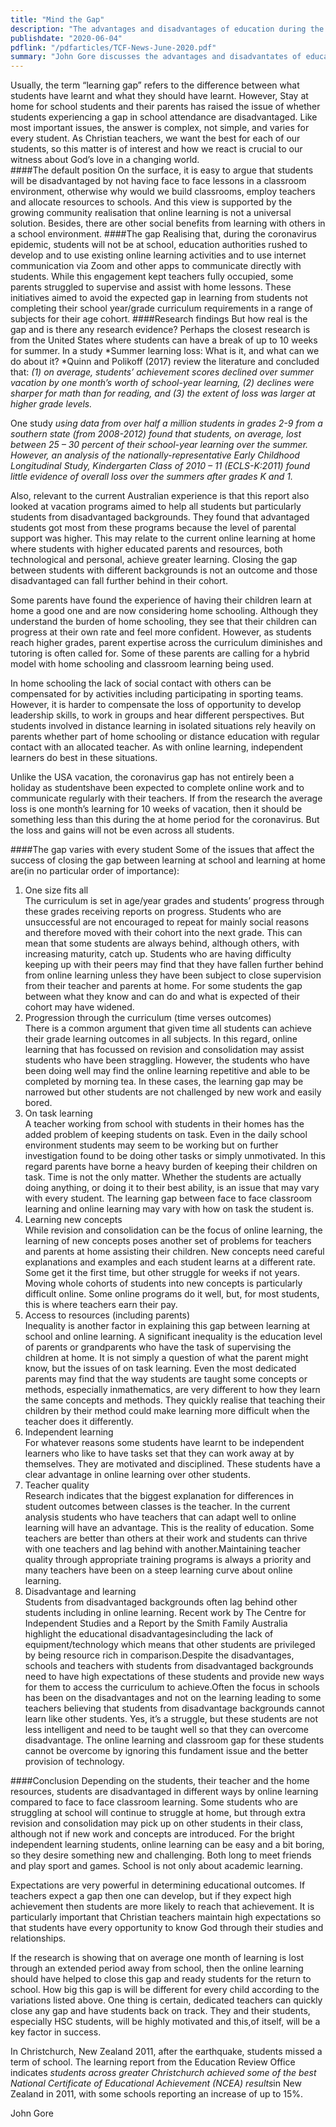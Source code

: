 ```yaml
---
title: "Mind the Gap"    
description: "The advantages and disadvantages of education during the COVID lockdown"
publishdate: "2020-06-04"
pdflink: "/pdfarticles/TCF-News-June-2020.pdf"
summary: "John Gore discusses the advantages and disadvantates of education during the COVID lockdown."
---
```


Usually, the term “learning gap” refers to the difference between what students have learnt and what they should have learnt. However, Stay at home for school students and their parents has raised the issue of whether students experiencing a gap in school attendance are disadvantaged. Like most important issues, the answer is complex, not simple, and varies for every student. As Christian teachers, we want the best for each of our students, so this matter is of interest and how we react is crucial to our witness about God’s love in a changing world.  
####The default position
On the surface, it is easy to argue that students will be disadvantaged by not having face to face lessons in a classroom environment, otherwise why would we build classrooms, employ teachers and allocate resources to schools. And this view is supported by the growing community realisation that online learning is not a universal solution. Besides, there are other social benefits from learning with others in a school environment.
####The gap
Realising that, during the coronavirus epidemic, students will not be at school, education authorities rushed to develop and to use existing online learning activities and to use internet communication via Zoom and other apps to communicate directly with students. While this engagement kept teachers fully occupied, some parents struggled to supervise and assist with home lessons. These initiatives aimed to avoid the expected gap in learning from students not completing their school year/grade curriculum requirements in a range of subjects for their age cohort.
####Research findings
But how real is the gap and is there any research evidence? Perhaps the closest research is from the United States where students can have a break of up to 10 weeks for summer. In a study *Summer learning loss: What is it, and what can we do about it? *Quinn and Polikoff (2017) review the literature and concluded that: *(1) on average, students’ achievement scores declined over summer vacation by one month’s worth of school-year learning, (2) declines were sharper for math than for reading, and (3) the extent of loss was larger at higher grade levels.*

One study *using data from over half a million students in grades 2-9 from a southern state (from 2008-2012) found that students, on average, lost between 25 – 30 percent of their school-year learning over the summer. However, an analysis of the nationally-representative Early Childhood Longitudinal Study, Kindergarten Class of 2010 – 11 (ECLS-K:2011) found little evidence of overall loss over the summers after grades K and 1.*

Also, relevant to the current Australian experience is that this report also looked at vacation programs aimed to help all students but particularly students from disadvantaged backgrounds. They found that advantaged students got most from these programs because the level of parental support was higher. This may relate to the current online learning at home where students with higher educated parents and resources, both technological and personal, achieve greater learning. Closing the gap between students with different backgrounds is not an outcome and those disadvantaged can fall further behind in their cohort.

Some parents have found the experience of having their children learn at home a good one and are now considering home schooling. Although they understand the burden of home schooling, they see that their children can progress at their own rate and feel more confident. However, as students reach higher grades, parent expertise across the curriculum diminishes and tutoring is often called for. Some of these parents are calling for a hybrid model with home schooling and classroom learning being used.

In home schooling the lack of social contact with others can be compensated for by activities including participating in sporting teams. However, it is harder to compensate the loss of opportunity to develop leadership skills, to work in groups and hear different perspectives.   But students involved in distance learning in isolated situations rely heavily on parents whether part of home schooling or distance education with regular contact with an allocated teacher. As with online learning, independent learners do best in these situations. 

Unlike the USA vacation, the coronavirus gap has not entirely been a holiday as studentshave been expected to complete online work and to communicate regularly with their teachers.  If from the research the average loss is one month’s learning for 10 weeks of vacation, then it should be something less than this during the at home period for the coronavirus. But the loss and gains will not be even across all students. 

####The gap varies with every student
Some of the issues that affect the success of closing the gap between learning at school and learning at home are(in no particular order of importance):
1. One size fits all  
The curriculum is set in age/year grades and students’ progress through these grades receiving reports on progress. Students who are unsuccessful are not encouraged to repeat for mainly social reasons and therefore moved with their cohort into the next grade. This can mean that some students are always behind, although others, with increasing maturity, catch up. Students who are having difficulty keeping up with their peers may find that they have fallen further behind from online learning unless they have been subject to close supervision from their teacher and parents at home. For some students the gap between what they know and can do and what is expected of their cohort may have widened.  
2. Progression through the curriculum (time verses outcomes)  
There is a common argument that given time all students can achieve their grade learning outcomes in all subjects. In this regard, online learning that has focussed on revision and consolidation may assist students who have been straggling. However, the students who have been doing well may find the online learning repetitive and able to be completed by morning tea. In these cases, the learning gap may be narrowed but other students are not challenged by new work and easily bored.  
3. On task learning  
A teacher working from school with students in their homes has the added problem of keeping students on task. Even in the daily school environment students may seem to be working but on further investigation found to be doing other tasks or simply unmotivated. In this regard parents have borne a heavy burden of keeping their children on task. Time is not the only matter. Whether the students are actually doing anything, or doing it to their best ability, is an issue that may vary with every student. The learning gap between face to face classroom learning and online learning may vary with how on task the student is.
4. Learning new concepts  
While revision and consolidation can be the focus of online learning, the learning of new concepts poses another set of problems for teachers and parents at home assisting their children. New concepts need careful explanations and examples and each student learns at a different rate. Some get it the first time, but other struggle for weeks if not years. Moving whole cohorts of students into new concepts is particularly difficult online. Some online programs do it well, but, for most students, this is where teachers earn their pay.  
5. Access to resources (including parents)  
Inequality is another factor in explaining this gap between learning at school and online learning. A significant inequality is the education level of parents or grandparents who have the task of supervising the children at home. It is not simply a question of what the parent might know, but the issues of on task learning. Even the most dedicated parents may find that the way students are taught some concepts or methods, especially inmathematics, are very different to how they learn the same concepts and methods. They quickly realise that teaching their children by their method could make learning more difficult when the teacher does it differently.  
6. Independent learning   
For whatever reasons some students have learnt to be independent learners who like to have tasks set that they can work away at by themselves. They are motivated and disciplined. These students have a clear advantage in online learning over other students.
7. Teacher quality  
Research indicates that the biggest explanation for differences in student outcomes between classes is the teacher. In the current analysis students who have teachers that can adapt well to online learning will have an advantage. This is the reality of education. Some teachers are better than others at their work and students can thrive with one teachers and lag behind with another.Maintaining teacher quality through appropriate training programs is always a priority and many teachers have been on a steep learning curve about online learning. 
8. Disadvantage and learning  
Students from disadvantaged backgrounds often lag behind other students including in online learning. Recent work by The Centre for Independent Studies and a Report by the Smith Family Australia highlight the educational disadvantagesincluding the lack of equipment/technology which means that other students are privileged by being resource rich in comparison.Despite the disadvantages, schools and teachers with students from disadvantaged backgrounds need to have high expectations of these students and provide new ways for them to access the curriculum to achieve.Often the focus in schools has been on the disadvantages and not on the learning leading to some teachers believing that students from disadvantage backgrounds cannot learn like other students. Yes, it’s a struggle, but these students are not less intelligent and need to be taught well so that they can overcome disadvantage. The online learning and classroom gap for these students cannot be overcome by ignoring this fundament issue and the better provision of technology.

####Conclusion
Depending on the students, their teacher and the home resources, students are disadvantaged in different ways by online learning compared to face to face classroom learning. Some students who are struggling at school will continue to struggle at home, but through extra revision and consolidation may pick up on other students in their class, although not if new work and concepts are introduced. For the bright independent learning students, online learning can be easy and a bit boring, so they desire something new and challenging. Both long to meet friends and play sport and games. School is not only about academic learning.

Expectations are very powerful in determining educational outcomes. If teachers expect a gap then one can develop, but if they expect high achievement then students are more likely to reach that achievement. It is particularly important that Christian teachers maintain high expectations so that students have every opportunity to know God through their studies and relationships.

If the research is showing that on average one month of learning is lost through an extended period away from school, then the online learning should have helped to close this gap and ready students for the return to school. How big this gap is will be different for every child according to the variations listed above. One thing is certain, dedicated teachers can quickly close any gap and have students back on track. They and their students, especially HSC students, will be highly motivated and this,of itself, will be a key factor in success. 

In Christchurch, New Zealand 2011, after the earthquake, students missed a term of school. The learning report from the Education Review Office indicates *students across greater Christchurch achieved some of the best National Certificate of Educational Achievement (NCEA) results*in New Zealand in 2011, with some schools reporting an increase of up to 15%.

John Gore